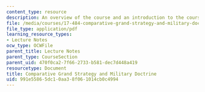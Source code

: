 ```yaml
---
content_type: resource
description: An overview of the course and an introduction to the course topics.
file: /media/courses/17-484-comparative-grand-strategy-and-military-doctrine-fall-2004/991e55865dc10aa38f061014cb0c4994_com_grd_strgy_04.pdf
file_type: application/pdf
learning_resource_types:
- Lecture Notes
ocw_type: OCWFile
parent_title: Lecture Notes
parent_type: CourseSection
parent_uid: 470f0ca2-7f66-2733-b581-dec7d448a419
resourcetype: Document
title: Comparative Grand Strategy and Military Doctrine
uid: 991e5586-5dc1-0aa3-8f06-1014cb0c4994
---
```

